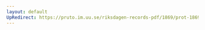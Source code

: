 ```yaml
---
layout: default
UpRedirect: https://pruto.im.uu.se/riksdagen-records-pdf/1869/prot-1869--ak--217.pdf
---
```

